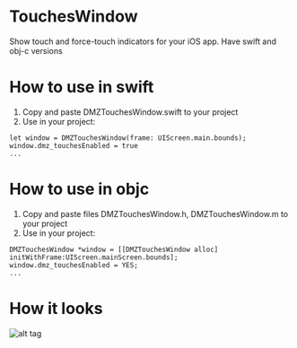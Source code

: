 # TouchesWindow
Show touch and force-touch indicators for your iOS app. Have swift and obj-c versions

# How to use in swift
1. Copy and paste DMZTouchesWindow.swift to your project
2. Use in your project:
```
let window = DMZTouchesWindow(frame: UIScreen.main.bounds);
window.dmz_touchesEnabled = true
...
```

# How to use in objc
1. Copy and paste files DMZTouchesWindow.h, DMZTouchesWindow.m to your project
2. Use in your project:
```
DMZTouchesWindow *window = [[DMZTouchesWindow alloc] initWithFrame:UIScreen.mainScreen.bounds];
window.dmz_touchesEnabled = YES;
...
```

# How it looks
![alt tag](https://github.com/dmoroz0v/TouchesWindow/blob/master/DMZTouchesWindowSample/HowItLooks.png)
